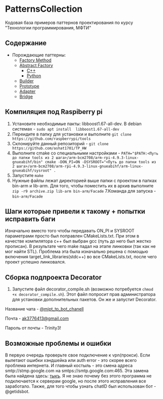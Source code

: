 # PatternsCollection
Кодовая база примеров паттернов проектирования по курсу "Технологии программирования, МФТИ"

## Содержание

* Порождающие паттерны:
  * [Factory Method](/FactoryMethod/python-source)
  * [Abstract Factory](/AbstractFactory)
    * [C++](/AbstractFactory/cpp-source)
    * [Python](/AbstractFactory/python-source)
  * [Builder](/Builder/python-source)
  * [Prototype](/Prototype/cpp-source)
  * [Adapter](/Adapter/cpp-source)
  * [Bridge](/Bridge/cpp-source)
## Компиляция под Raspiberry pi
1. Установите необходимые пакты: libboost1.67-all-dev. В debian системах - `sudo apt install  libboost1.67-all-dev`
2. Переидите в папку для установки и выполните `git clone https://github.com/raspberrypi/tools`
3. Склонируйте данный репозиторий - `git clone https://github.com/ashat1701/TP_HW`
4. Выполните cmake со специальными настройками - `PATH="$PATH:<Путь до папки tools из 2 шага>/arm-bcm2708/arm-rpi-4.9.3-linux-gnueabihf/bin" cmake -DON_PI=ON -DSYSROOT="<Путь до папки tools из 2 шага>/arm-bcm2708/arm-rpi-4.9.3-linux-gnueabihf/arm-linux-gnueabihf/sysroot" .`
5. Запустите `make`
6. Нужные файлы лежат директорией выше папки c проектом в папках bin-arm и lib-arm. Для того, чтобы поместить их в архив выполните `zip -r9 archive.zip lib-arm bin-arm/Facade`
7.Команда для запуска - `bin-arm/Facade`

## Шаги которые привели к такому + попытки исправить баги
Изначально вместо того чтобы передавать ON_PI и SYSROOT параметрами просто был поправлен CMakeLists.txt. При этом в качестве компилятора c++ был выбран gcc (путь до него был жестко прописан). В результате чего make падал на этапе линковки (так как не мог найти STL). Проблема эта была изначально решена с помощью включения target_link_libraries(stdc++) во все CMakeLists.txt, после чего проект успешно линковался. 

## Сборка подпроекта Decorator
1. Запустите файл decorator_compile.sh (возможно потребуется `chmod +x decorator_compile.sh`). Этот файл попросит прав администратора для установки дополнительных пакетов. Он же и запустит Decorator.

Название чата - [@mipt_tp_bot_chanell](t.me/mipt_tp_bot_chanell)

Почта - ak3776413@gmail.com

Пароль от почты - Trinity3!

## Возможные проблемы и ошибки
В первую очередь проверьте свое подключение к vpn(прокси). Если вылетают ошибки хэндшейка или auth error - это скорее всего проблема интернета.
И главный костыль - это смена адреса smtp://stmp.google.com на smtps://smtp.google.com:465. Эта замена была найдена здесь: [тыкъ](https://www.vmime.org/tag/smtp). Я не знаю почему без этого программа не подключается к серверам google, но после этого исправления все заработало. Также, для того чтобы узнать chatID был использован бот - @getidsbot.
